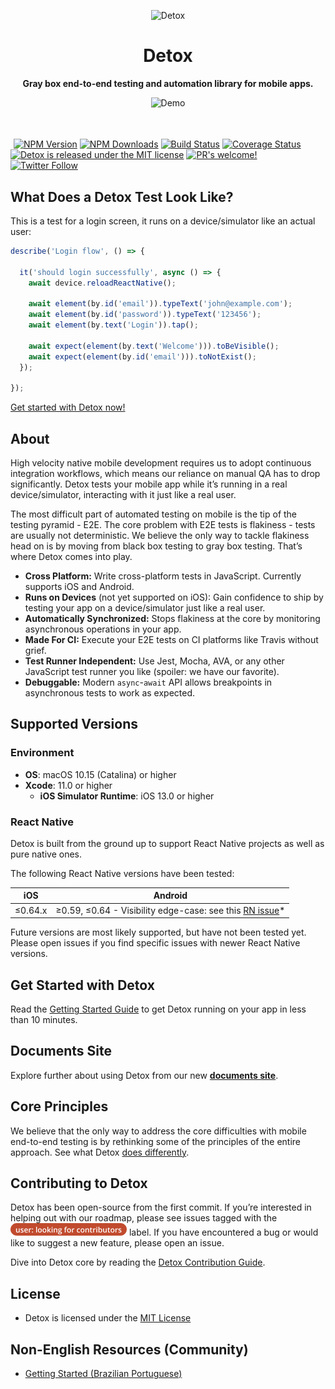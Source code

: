 <!-- markdownlint-configure-file { "first-line-heading": 0 } -->

<p align="center">
  <img alt="Detox" width=380 src="https://raw.githubusercontent.com/wix/Detox/master/docs/img/DetoxLogo.png"/>
</p>
<h1 align="center">
  Detox
</h1>
<p align="center">
<b>Gray box end-to-end testing and automation library for mobile apps.</b>
</p>
<p align="center">
<img alt="Demo" src="http://i.imgur.com/eoaDEYp.gif"/>
</p>
<h1></h1>

<img src="https://user-images.githubusercontent.com/1962469/89655670-1c235c80-d8d3-11ea-9320-0f865767ef5d.png" alt="" height=24 width=1> [![NPM Version](https://img.shields.io/npm/v/detox.svg?style=flat)](https://www.npmjs.com/package/detox) [![NPM Downloads](https://img.shields.io/npm/dm/detox.svg?style=flat)](https://www.npmjs.com/package/detox) [![Build Status](https://img.shields.io/jenkins/s/http/jenkins-oss.wixpress.com:8080/job/multi-detox-master.svg)](https://jenkins-oss.wixpress.com/job/multi-detox-master/) [![Coverage Status](https://coveralls.io/repos/github/wix/Detox/badge.svg?branch=master)](https://coveralls.io/github/wix/Detox?branch=master) [![Detox is released under the MIT license](https://img.shields.io/badge/license-MIT-blue.svg)](LICENSE) [![PR's welcome!](https://img.shields.io/badge/PRs-welcome-brightgreen.svg)](https://wix.github.io/docs/contributing) [![Twitter Follow](https://img.shields.io/twitter/follow/detoxe2e?label=Follow&style=social)](https://twitter.com/detoxe2e)

## What Does a Detox Test Look Like?

This is a test for a login screen, it runs on a device/simulator like an actual user:

```js
describe('Login flow', () => {
    
  it('should login successfully', async () => {
    await device.reloadReactNative();
    
    await element(by.id('email')).typeText('john@example.com');
    await element(by.id('password')).typeText('123456');
    await element(by.text('Login')).tap();
      
    await expect(element(by.text('Welcome'))).toBeVisible();
    await expect(element(by.id('email'))).toNotExist();
  });
  
});
```

 [Get started with Detox now!](https://wix.github.io/detox/docs/introduction/getting-started)

## About

High velocity native mobile development requires us to adopt continuous integration workflows, which means our reliance on manual QA has to drop significantly. Detox tests your mobile app while it’s running in a real device/simulator, interacting with it just like a real user.

The most difficult part of automated testing on mobile is the tip of the testing pyramid - E2E. The core problem with E2E tests is flakiness - tests are usually not deterministic. We believe the only way to tackle flakiness head on is by moving from black box testing to gray box testing. That’s where Detox comes into play.

- **Cross Platform:** Write cross-platform tests in JavaScript. Currently supports iOS and Android.
- **Runs on Devices** (not yet supported on iOS): Gain confidence to ship by testing your app on a device/simulator just like a real user.
- **Automatically Synchronized:** Stops flakiness at the core by monitoring asynchronous operations in your app.
- **Made For CI:** Execute your E2E tests on CI platforms like Travis without grief.
- **Test Runner Independent:** Use Jest, Mocha, AVA, or any other JavaScript test runner you like (spoiler: we have our favorite).
- **Debuggable:** Modern `async`-`await` API allows breakpoints in asynchronous tests to work as expected.

## Supported Versions

### Environment

- **OS**: macOS 10.15 (Catalina) or higher
- **Xcode**: 11.0 or higher
  - **iOS Simulator Runtime**: iOS 13.0 or higher

### React Native

Detox is built from the ground up to support React Native projects as well as pure native ones.

The following React Native versions have been tested:

| iOS     | Android                                                                                                           |
| ------- | ----------------------------------------------------------------------------------------------------------------- |
| ≤0.64.x | ≥0.59, ≤0.64 - Visibility edge-case: see this [RN issue](https://github.com/facebook/react-native/issues/23870)\* |

Future versions are most likely supported, but have not been tested yet. Please open issues if you find specific issues with newer React Native versions.

## Get Started with Detox

Read the [Getting Started Guide](https://wix.github.io/detox/docs/introduction/getting-started) to get Detox running on your app in less than 10 minutes.

## Documents Site

Explore further about using Detox from our new **[documents site](https://wix.github.io/detox/docs)**.

## Core Principles

We believe that the only way to address the core difficulties with mobile end-to-end testing is by rethinking some of the  principles of the entire approach. See what Detox [does differently](https://wix.github.io/detox/docs/introduction/design-principles).

## Contributing to Detox

Detox has been open-source from the first commit. If you’re interested in helping out with our roadmap, please see issues tagged with the [<img src="docs/img/github-label-contributors.png">](https://github.com/wix/Detox/labels/user%3A%20looking%20for%20contributors) label. If you have encountered a bug or would like to suggest a new feature, please open an issue.

Dive into Detox core by reading the [Detox Contribution Guide](https://wix.github.io/detox/docs/guide/contributing).

## License

- Detox is licensed under the [MIT License](LICENSE)

## Non-English Resources (Community)

- [Getting Started (Brazilian Portuguese)](https://medium.com/quia-digital/iniciando-com-detox-framework-1-4-ce31ad7ae812)
